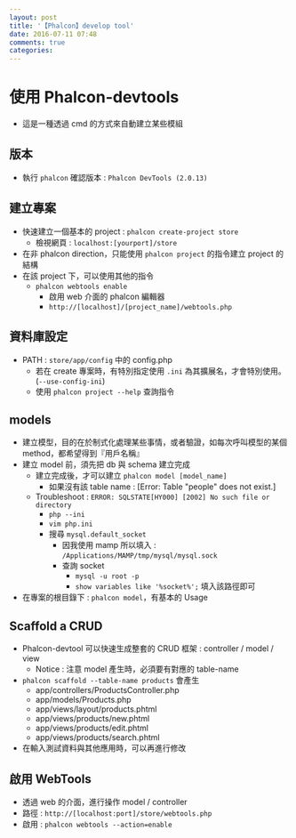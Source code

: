 ```yaml
---
layout: post
title: '【Phalcon】develop tool'
date: 2016-07-11 07:48
comments: true
categories: 
---
```

# 使用 Phalcon-devtools

- 這是一種透過 cmd 的方式來自動建立某些模組

## 版本

- 執行 `phalcon` 確認版本 : `Phalcon DevTools (2.0.13)`

## 建立專案 

- 快速建立一個基本的 project : `phalcon create-project store`
	- 檢視網頁 : `localhost:[yourport]/store`
- 在非 phalcon direction，只能使用 `phalcon project` 的指令建立 project 的結構
- 在該 project 下，可以使用其他的指令
	- `phalcon webtools enable`
		- 啟用 web 介面的 phalcon 編輯器
		- `http://[localhost]/[project_name]/webtools.php`
	
## 資料庫設定

- PATH : `store/app/config` 中的 config.php
	- 若在 create 專案時，有特別指定使用 `.ini` 為其擴展名，才會特別使用。(`--use-config-ini`)
	- 使用 `phalcon project --help` 查詢指令

## models

- 建立模型，目的在於制式化處理某些事情，或者驗證，如每次呼叫模型的某個 method，都希望得到『用戶名稱』
- 建立 model 前，須先把 db 與 schema 建立完成
	- 建立完成後，才可以建立 `phalcon model [model_name]`
		- 如果沒有該 table name : [Error: Table "people" does not exist.]
	- Troubleshoot : `ERROR: SQLSTATE[HY000] [2002] No such file or directory`
		- `php --ini`
		- `vim php.ini`
		- 搜尋 `mysql.default_socket`
			- 因我使用 mamp 所以填入 : `/Applications/MAMP/tmp/mysql/mysql.sock`
			- 查詢 socket
				- `mysql -u root -p`
				- `show variables like '%socket%';` 填入該路徑即可
- 在專案的根目錄下 : `phalcon model`，有基本的 Usage

## Scaffold a CRUD

- Phalcon-devtool 可以快速生成整套的 CRUD 框架 : controller / model / view
	- Notice : 注意 model 產生時，必須要有對應的 table-name
- `phalcon scaffold --table-name products` 會產生
	- app/controllers/ProductsController.php
	- app/models/Products.php
	- app/views/layout/products.phtml
	- app/views/products/new.phtml
	- app/views/products/edit.phtml
	- app/views/products/search.phtml
- 在輸入測試資料與其他應用時，可以再進行修改

	
## 啟用 WebTools

- 透過 web 的介面，進行操作 model / controller
- 路徑 : `http://[localhost:port]/store/webtools.php`
- 啟用 : `phalcon webtools --action=enable`